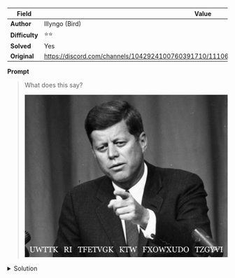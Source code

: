 |Field|Value|
|---|---|
|**Author**|Illyngo (Bird)|
|**Difficulty**|⭐⭐|
|**Solved**|Yes|
|**Original**|https://discord.com/channels/1042924100760391710/1110625554476040323/1150545168253071400|

**Prompt**
> What does this say?
>
> ![](../attachments/jfk.png) 

<details>
<summary>Solution</summary>
  
Each word is encrypted with a Caeser cipher with a certain key
A brute force approach showed the words were encrypted with the keys 5 3 17 5 3 17, making the original text 'PROOF OF CONCEPT FOR CULTURAL CIPHER'
Caeser ciphers have keys which are 26-periodic meaning key 3 and key 29 would yield the same result
5/29/17 is the birthdate (mm/dd/yy) of John Fitzgerald Kennedy, the man represented in the image
</details>
